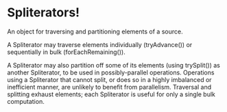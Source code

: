 # Spliterators! #

An object for traversing and partitioning elements of a source.

A Spliterator may traverse elements individually (tryAdvance()) or sequentially in bulk (forEachRemaining()).

A Spliterator may also partition off some of its elements (using trySplit()) as another Spliterator, to be used in possibly-parallel operations. Operations using a Spliterator that cannot split, or does so in a highly imbalanced or inefficient manner, are unlikely to benefit from parallelism. Traversal and splitting exhaust elements; each Spliterator is useful for only a single bulk computation.
